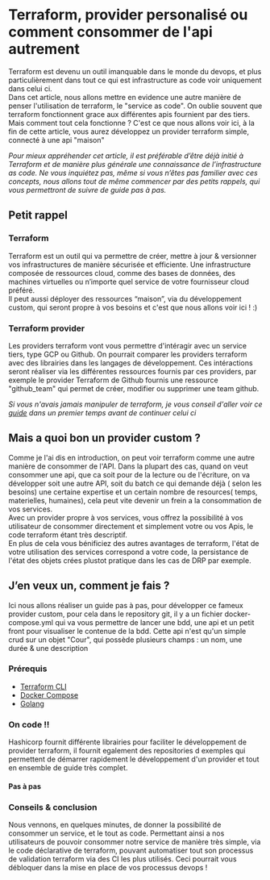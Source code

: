# Terraform, provider personalisé ou comment consommer de l'api autrement

Terraform est devenu un outil imanquable dans le monde du devops, et plus particulièrement dans tout ce qui est infrastructure as code voir uniquement dans celui ci.  
Dans cet article, nous allons mettre en evidence une autre manière de penser l'utilisation de terraform, le "service as code". On oublie souvent que terraform fonctionnent grace aux différentes apis fournient par des tiers. Mais comment tout cela fonctionne ? C'est ce que nous allons voir ici, à la fin de cette article, vous aurez développez un provider terraform simple, connecté à une api "maison"

*Pour mieux appréhender cet article, il est préférable d’être déjà initié à Terraform et de manière plus générale une connaissance de l’infrastructure as code. Ne vous inquiétez pas, même si vous n’êtes pas familier avec ces concepts, nous allons tout de même commencer par des petits rappels, qui vous permettront de suivre de guide pas à pas.*

## Petit rappel

### Terraform

Terraform est un outil qui va permettre de créer, mettre à jour & versionner vos infrastructures de manière sécurisée et efficiente. Une infrastructure composée de ressources cloud, comme des bases de données, des machines virtuelles ou n’importe quel service de votre fournisseur cloud préféré.  
Il peut aussi déployer des ressources “maison”, via du développement custom, qui seront propre à vos besoins et c'est que nous allons voir ici ! :)  

### Terraform provider

Les providers terraform vont vous permettre d'intéragir avec un service tiers, type GCP ou Github. On pourrait comparer les providers terraform avec des librairies dans les langages de développement. Ces intéractions seront réaliser via les différentes ressources fournis par ces providers, par exemple le provider Terraform de Github fournis une ressource "github_team" qui permet de créer, modifier ou supprimer une team github.  

*Si vous n'avais jamais manipuler de terraform, je vous conseil d'aller voir ce [guide](https://github.com/ekit3/terraform-scaleway) dans un premier temps avant de continuer celui ci*

## Mais a quoi bon un provider custom ?

Comme je l'ai dis en introduction, on peut voir terraform comme une autre manière de consommer de l'API. Dans la plupart des cas, quand on veut consommer une api, que ca soit pour de la lecture ou de l'écriture, on va développer soit une autre API, soit du batch ce qui demande déjà ( selon les besoins) une certaine expertise et un certain nombre de resources( temps, materielles, humaines), cela peut vite devenir un frein a la consommation de vos services.  
Avec un provider propre à vos services, vous offrez la possibilité à vos utilisateur de consommer directement et simplement votre ou vos Apis, le code terraform étant très descriptif.  
En plus de cela vous bénificiez des autres avantages de terraform, l'état de votre utilisation des services correspond a votre code, la persistance de l'état des objets crées plustot pratique dans les cas de DRP par exemple.

## J’en veux un, comment je fais ?

Ici nous allons réaliser un guide pas à pas, pour développer ce fameux provider custom, pour cela dans le repository git, il y a un fichier docker-compose.yml qui va vous permettre de lancer une bdd, une api et un petit front pour visualiser le contenue de la bdd.
Cette api n'est qu'un simple crud sur un objet "Cour", qui possède plusieurs champs : un nom, une durée & une description

### Prérequis

- [Terraform CLI](https://developer.hashicorp.com/terraform/tutorials/aws-get-started/install-cli)
- [Docker Compose](https://docs.docker.com/compose/install/#scenario-one-install-docker-desktop)
- [Golang](https://go.dev/doc/install)

### On code !!

Hashicorp fournit différente librairies pour faciliter le développement de provider terraform, il fournit egalement des repositories d exemples qui permettent de démarrer rapidement le développement d'un provider et tout en ensemble de guide très complet.

#### Pas à pas

<insert-vid-link>

### Conseils & conclusion

Nous vennons, en quelques minutes, de donner la possibilité de consommer un service, et le tout as code.
Permettant ainsi a nos utilisateurs de pouvoir consommer notre service de manière très simple, via le code déclarative de terraform, pouvant automatiser tout son processus de validation terraform via des CI les plus utilisés. Ceci pourrait vous débloquer dans la mise en place de vos processus devops !
